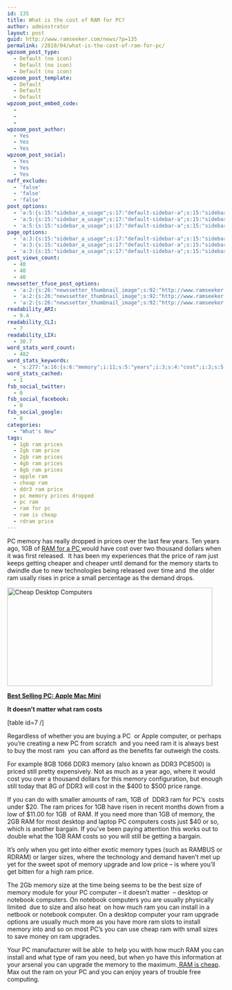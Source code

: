 ```yaml
---
id: 135
title: What is the cost of RAM for PC?
author: adminstrator
layout: post
guid: http://www.ramseeker.com/news/?p=135
permalink: /2010/04/what-is-the-cost-of-ram-for-pc/
wpzoom_post_type:
  - Default (no icon)
  - Default (no icon)
  - Default (no icon)
wpzoom_post_template:
  - Default
  - Default
  - Default
wpzoom_post_embed_code:
  - 
  - 
  - 
wpzoom_post_author:
  - Yes
  - Yes
  - Yes
wpzoom_post_social:
  - Yes
  - Yes
  - Yes
naff_exclude:
  - 'false'
  - 'false'
  - 'false'
post_options:
  - 'a:5:{s:15:"sidebar_a_usage";s:17:"default-sidebar-a";s:15:"sidebar_b_usage";s:17:"default-sidebar-b";s:9:"hwa_usage";s:17:"default-headerbar";s:8:"ad_above";s:0:"";s:8:"ad_below";s:0:"";}'
  - 'a:5:{s:15:"sidebar_a_usage";s:17:"default-sidebar-a";s:15:"sidebar_b_usage";s:17:"default-sidebar-b";s:9:"hwa_usage";s:17:"default-headerbar";s:8:"ad_above";s:0:"";s:8:"ad_below";s:0:"";}'
  - 'a:5:{s:15:"sidebar_a_usage";s:17:"default-sidebar-a";s:15:"sidebar_b_usage";s:17:"default-sidebar-b";s:9:"hwa_usage";s:17:"default-headerbar";s:8:"ad_above";s:0:"";s:8:"ad_below";s:0:"";}'
page_options:
  - 'a:3:{s:15:"sidebar_a_usage";s:17:"default-sidebar-a";s:15:"sidebar_b_usage";s:17:"default-sidebar-b";s:9:"hwa_usage";s:17:"default-headerbar";}'
  - 'a:3:{s:15:"sidebar_a_usage";s:17:"default-sidebar-a";s:15:"sidebar_b_usage";s:17:"default-sidebar-b";s:9:"hwa_usage";s:17:"default-headerbar";}'
  - 'a:3:{s:15:"sidebar_a_usage";s:17:"default-sidebar-a";s:15:"sidebar_b_usage";s:17:"default-sidebar-b";s:9:"hwa_usage";s:17:"default-headerbar";}'
post_views_count:
  - 40
  - 40
  - 40
newssetter_tfuse_post_options:
  - 'a:2:{s:26:"newssetter_thumbnail_image";s:92:"http://www.ramseeker.com/wp-content/uploads/2010/07/Screen-shot-2011-03-25-at-8.18.44-PM.png";s:24:"newssetter_disable_image";s:4:"true";}'
  - 'a:2:{s:26:"newssetter_thumbnail_image";s:92:"http://www.ramseeker.com/wp-content/uploads/2010/07/Screen-shot-2011-03-25-at-8.18.44-PM.png";s:24:"newssetter_disable_image";s:4:"true";}'
  - 'a:2:{s:26:"newssetter_thumbnail_image";s:92:"http://www.ramseeker.com/wp-content/uploads/2010/07/Screen-shot-2011-03-25-at-8.18.44-PM.png";s:24:"newssetter_disable_image";s:4:"true";}'
readability_ARI:
  - 9.4
readability_CLI:
  - 7
readability_LIX:
  - 30.7
word_stats_word_count:
  - 482
word_stats_keywords:
  - 's:277:"a:16:{s:6:"memory";i:11;s:5:"years";i:3;s:4:"cost";i:3;s:5:"price";i:5;s:6:"demand";i:3;s:4:"best";i:3;s:5:"costs";i:5;s:8:"computer";i:4;s:4:"need";i:3;s:4:"ddr3";i:4;s:7:"desktop";i:3;s:9:"computers";i:3;s:7:"upgrade";i:3;s:4:"size";i:3;s:8:"notebook";i:3;s:7:"install";i:3;}";'
word_stats_cached:
  - 1
fsb_social_twitter:
  - 0
fsb_social_facebook:
  - 0
fsb_social_google:
  - 0
categories:
  - "What's New"
tags:
  - 1gb ram prices
  - 2gb ram price
  - 2gb ram prices
  - 4gb ram prices
  - 8gb ram prices
  - apple ram
  - cheap ram
  - ddr3 ram price
  - pc memory prices dropped
  - pc ram
  - ram for pc
  - ram is cheap
  - rdram price
---
```

<div style="float: right; margin-right: 5px;">
</div>

<div style="float: right; margin-right: 5px;">
</div>

<div style="float: right; margin-right: 5px;">
</div>

PC memory has really dropped in prices over the last few years. Ten years ago, 1GB of [RAM for a PC ][1]would have cost over two thousand dollars when it was first released.  It has been my experiences that the price of ram just keeps getting cheaper and cheaper until demand for the memory starts to dwindle due to new technologies being released over time and  the older ram usally rises in price a small percentage as the demand drops.

[<img class="alignnone size-full wp-image-1372" title="Best Selling Apple Desktop" src="http://www.ramseeker.com/wp-content/uploads/2010/07/Screen-shot-2011-03-25-at-8.18.44-PM.png" alt="Cheap Desktop Computers" width="475" height="228" />][2]

**[Best Selling PC: Apple Mac Mini][2]**

**It doesn&#8217;t matter what ram costs**

[table id=7 /]

<div>
</div>

Regardless of whether you are buying a PC  or Apple computer, or perhaps you&#8217;re creating a new PC from scratch  and you need ram it is always best to buy the most ram  you can afford as the benefits far outweigh the costs.

For example 8GB 1066 DDR3 memory (also known as DDR3 PC8500) is priced still pretty expensively. Not as much as a year ago, where it would cost you over a thousand dollars for this memory configuration, but enough still today that 8G of DDR3 will cost in the $400 to $500 price range.

If you can do with smaller amounts of ram, 1GB of  DDR3 ram for PC&#8217;s  costs under $20. The ram prices for 1GB have risen in recent months down from a low of $11.00 for 1GB  of RAM. If you need more than 1GB of memory, the 2GB RAM for most desktop and laptop PC computers costs just $40 or so, which is another bargain. If you&#8217;ve been paying attention this works out to double what the 1GB RAM costs so you will still be getting a bargain.

It&#8217;s only when you get into either exotic memory types (such as RAMBUS or RDRAM) or larger sizes, where the technology and demand haven&#8217;t met up yet for the sweet spot of memory upgrade and low price &#8211; is where you&#8217;ll get bitten for a high ram price.

The 2Gb memory size at the time being seems to be the best size of memory module for your PC computer &#8211; it doesn&#8217;t matter  &#8211; desktop or notebook computers. On notebook computers you are usually physically limited  due to size and also heat  on how much ram you can install in a netbook or notebook computer. On a desktop computer your ram upgrade options are usually much more as you have more ram slots to install memory into and so on most PC&#8217;s you can use cheap ram with small sizes to save money on ram upgrades.

Your PC manufacturer will be able  to help you with how much RAM you can install and what type of ram you need, but when yo have this information at your arsenal you can upgrade the memory to the maximum.[ RAM is cheap][3]. Max out the ram on your PC and you can enjoy years of trouble free computing.

 [1]: http://www.ramseeker.com/pc/ "ram for pc"
 [2]: http://www.amazon.com/gp/product/B0013FK9U2/ref=as_li_ss_tl?ie=UTF8&tag=ramseeker-20&linkCode=as2&camp=1789&creative=390957&creativeASIN=B0013FK9U2
 [3]: http://www.ramseeker.com "ram is cheap"